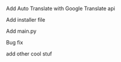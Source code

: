 Add Auto Translate with Google Translate api

Add installer file 

Add main.py

Bug fix

add other cool stuf
